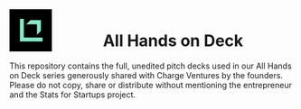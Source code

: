
<img align="left" src="sfs_logo.png" alt="none" width="75" height="75" />
<h1 align="center">All Hands on Deck</h1>

This repository contains the full, unedited pitch decks used in our All Hands on Deck series generously shared with Charge Ventures by the founders. Please do not copy, share or distribute without mentioning the entrepreneur and the Stats for Startups project. 

